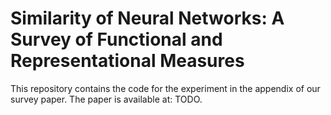 # Similarity of Neural Networks: A Survey of Functional and Representational Measures

This repository contains the code for the experiment in the appendix of our survey paper.
The paper is available at: TODO.
